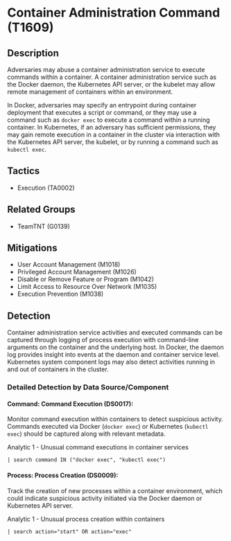 # Container Administration Command (T1609)

## Description
Adversaries may abuse a container administration service to execute commands within a container. A container administration service such as the Docker daemon, the Kubernetes API server, or the kubelet may allow remote management of containers within an environment.

In Docker, adversaries may specify an entrypoint during container deployment that executes a script or command, or they may use a command such as ```docker exec``` to execute a command within a running container. In Kubernetes, if an adversary has sufficient permissions, they may gain remote execution in a container in the cluster via interaction with the Kubernetes API server, the kubelet, or by running a command such as ```kubectl exec```.

## Tactics
- Execution (TA0002)

## Related Groups
- TeamTNT (G0139)

## Mitigations
- User Account Management (M1018)
- Privileged Account Management (M1026)
- Disable or Remove Feature or Program (M1042)
- Limit Access to Resource Over Network (M1035)
- Execution Prevention (M1038)

## Detection
Container administration service activities and executed commands can be captured through logging of process execution with command-line arguments on the container and the underlying host. In Docker, the daemon log provides insight into events at the daemon and container service level. Kubernetes system component logs may also detect activities running in and out of containers in the cluster. 

### Detailed Detection by Data Source/Component
#### Command: Command Execution (DS0017): 
Monitor command execution within containers to detect suspicious activity. Commands executed via Docker (```docker exec```) or Kubernetes (```kubectl exec```) should be captured along with relevant metadata.

Analytic 1 -  Unusual command executions in container services

```sourcetype=docker:daemon OR sourcetype=kubernetes:apiserver
| search command IN ("docker exec", "kubectl exec")
```

#### Process: Process Creation (DS0009): 
Track the creation of new processes within a container environment, which could indicate suspicious activity initiated via the Docker daemon or Kubernetes API server.

Analytic 1 - Unusual process creation within containers

```sourcetype=docker:daemon OR sourcetype=kubernetes:container
| search action="start" OR action="exec"
```

